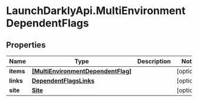 # LaunchDarklyApi.MultiEnvironmentDependentFlags

## Properties
Name | Type | Description | Notes
------------ | ------------- | ------------- | -------------
**items** | [**[MultiEnvironmentDependentFlag]**](MultiEnvironmentDependentFlag.md) |  | [optional] 
**links** | [**DependentFlagsLinks**](DependentFlagsLinks.md) |  | [optional] 
**site** | [**Site**](Site.md) |  | [optional] 


